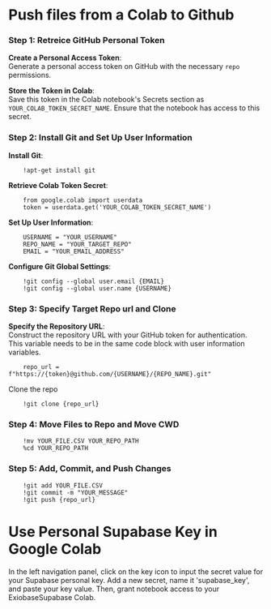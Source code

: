 # Push files from a Colab to Github

### Step 1: Retreice GitHub Personal Token

**Create a Personal Access Token**:  
	Generate a personal access token on GitHub with the necessary `repo` permissions.
    
**Store the Token in Colab**:  
	Save this token in the Colab notebook's Secrets section as `YOUR_COLAB_TOKEN_SECRET_NAME`. Ensure that the notebook has access to this secret.

### Step 2: Install Git and Set Up User Information

**Install Git**:

		!apt-get install git

**Retrieve Colab Token Secret**:

		from google.colab import userdata
		token = userdata.get('YOUR_COLAB_TOKEN_SECRET_NAME')

**Set Up User Information**:

		USERNAME = "YOUR_USERNAME"
		REPO_NAME = "YOUR_TARGET_REPO"
		EMAIL = "YOUR_EMAIL_ADDRESS"

**Configure Git Global Settings**:

		!git config --global user.email {EMAIL}
		!git config --global user.name {USERNAME}

### Step 3: Specify Target Repo url and Clone 

**Specify the Repository URL**:  
	Construct the repository URL with your GitHub token for authentication. This variable needs to be in the same code block with user information variables.

		repo_url = f"https://{token}@github.com/{USERNAME}/{REPO_NAME}.git"

Clone the repo

		!git clone {repo_url}

### Step 4: Move Files to Repo and Move CWD

		!mv YOUR_FILE.CSV YOUR_REPO_PATH
		%cd YOUR_REPO_PATH

### Step 5: Add, Commit, and Push Changes

		!git add YOUR_FILE.CSV
		!git commit -m "YOUR_MESSAGE"
		!git push {repo_url}

# Use Personal Supabase Key in Google Colab

In the left navigation panel, click on the key icon to input the secret value for your Supabase personal key. Add a new secret, name it 'supabase_key', and paste your key value. Then, grant notebook access to your ExiobaseSupabase Colab.

